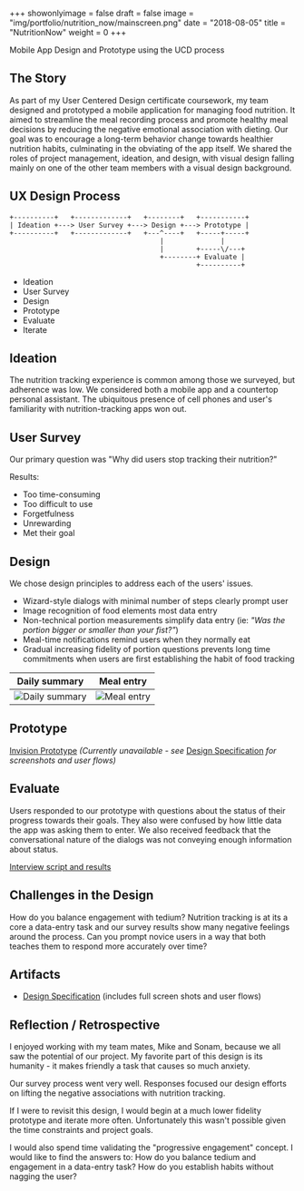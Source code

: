 +++
showonlyimage = false
draft = false
image = "img/portfolio/nutrition_now/mainscreen.png"
date = "2018-08-05"
title = "NutritionNow"
weight = 0
+++

Mobile App Design and Prototype using the UCD process

<!--more-->

## The Story

As part of my User Centered Design certificate coursework, my team designed and prototyped a mobile application for managing food nutrition. It aimed to streamline the meal recording process and promote healthy meal decisions by reducing the negative emotional association with dieting. Our goal was to encourage a long-term behavior change towards healthier nutrition habits, culminating in the obviating of the app itself. We shared the roles of project management, ideation, and design, with visual design falling mainly on one of the other team members with a visual design background.

## UX Design Process

```
+----------+   +-------------+   +--------+   +-----------+
| Ideation +---> User Survey +---> Design +---> Prototype |
+----------+   +-------------+   +---^----+   +-----+-----+
                                     |              |
                                     |        +-----\/---+
                                     +--------+ Evaluate |
                                              +----------+

```
- Ideation
- User Survey
- Design
- Prototype
- Evaluate
- Iterate

## Ideation

The nutrition tracking experience is common among those we surveyed, but adherence was low. We considered both a mobile app and a countertop personal assistant. The ubiquitous presence of cell phones and user's familiarity with nutrition-tracking apps won out.

<!--
P3 - Ideation & Sketching.pdf
-->

## User Survey

Our primary question was "Why did users stop tracking their nutrition?"

Results:

- Too time-consuming
- Too difficult to use
- Forgetfulness
- Unrewarding
- Met their goal

## Design

We chose design principles to address each of the users' issues.

- Wizard-style dialogs with minimal number of steps clearly prompt user
- Image recognition of food elements most data entry
- Non-technical portion measurements simplify data entry (ie: _"Was the portion bigger or smaller than your fist?"_)
- Meal-time notifications remind users when they normally eat
- Gradual increasing fidelity of portion questions prevents long time commitments when users are first establishing the habit of food tracking

Daily summary             | Meal entry
--------------------------| ----------------------
![Daily summary][sketch2] | ![Meal entry][sketch4]

[sketch2]: /img/portfolio/nutrition_now/sketch2_sm.jpg "Daily summary sketch"
[sketch4]: /img/portfolio/nutrition_now/sketch4_sm.jpg "Meal entry"

## Prototype

[Invision Prototype](https://invis.io/C3EMVM72N) _(Currently unavailable - see_ [Design Specification](/img/portfolio/nutrition_now/design_specifications.pdf) _for screenshots and user flows)_

## Evaluate

Users responded to our prototype with questions about the status of their progress towards their goals. They also were confused by how little data the app was asking them to enter. We also received feedback that the conversational nature of the dialogs was not conveying enough information about status.

[Interview script and results](/img/portfolio/nutrition_now/Prototype_and_Evaluation.pdf)

## Challenges in the Design

How do you balance engagement with tedium? Nutrition tracking is at its a core a data-entry task and our survey results show many negative feelings around the process. Can you prompt novice users in a way that both teaches them to respond more accurately over time?

## Artifacts
- [Design Specification](/img/portfolio/nutrition_now/design_specifications.pdf) (includes full screen shots and user flows)

## Reflection / Retrospective

I enjoyed working with my team mates, Mike and Sonam, because we all saw the potential of our project. My favorite part of this design is its humanity - it makes friendly a task that causes so much anxiety.

Our survey process went very well. Responses focused our design efforts on lifting the negative associations with nutrition tracking.

If I were to revisit this design, I would begin at a much lower fidelity prototype and iterate more often. Unfortunately this wasn't possible given the time constraints and project goals.

I would also spend time validating the "progressive engagement" concept. I would like to find the answers to: How do you balance tedium and engagement in a data-entry task? How do you establish habits without nagging the user?
